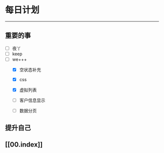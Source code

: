 
# 每日计划
---
## 重要的事

- [ ]  夜丫
- [ ]  keep
- [ ]  we+++
    - [x]  空状态补充
    - [x] css
    - [x] 虚拟列表
    - [ ] 客户信息显示
    - [ ] 数据分页
  



## 提升自己

  



## [[00.index]]










